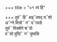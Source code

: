 +++
title = "०१ त्वं हि"

+++
तुवं᳓ हि᳓ क्षइ᳓तवद् य᳓शो  
अ᳓ग्ने मित्रो᳓ न᳓ प᳓त्यसे  
तुवं᳓ विचर्षणे श्र᳓वो  
व᳓सो पुष्टिं᳓ न᳓ पुष्यसि